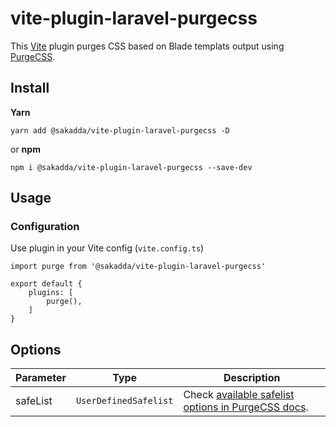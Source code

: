 # vite-plugin-laravel-purgecss
This [Vite](https://github.com/vitejs/vite) plugin purges CSS based on Blade templats output using [PurgeCSS](https://github.com/FullHuman/purgecss).

## Install
**Yarn**
```
yarn add @sakadda/vite-plugin-laravel-purgecss -D
```
or **npm**
```
npm i @sakadda/vite-plugin-laravel-purgecss --save-dev
```

## Usage
### Configuration
Use plugin in your Vite config (`vite.config.ts`)
```
import purge from '@sakadda/vite-plugin-laravel-purgecss'

export default {
    plugins: [
        purge(),
    ]
}
```

## Options

| Parameter | Type  | Description |
| ----------- | -----------  | ----------- |
| safeList | `UserDefinedSafelist` | Check [available safelist options in PurgeCSS docs](https://purgecss.com/configuration.html#options).
